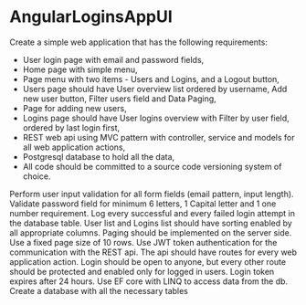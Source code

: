 # AngularLoginsAppUI

Create a simple web application that has the following requirements:
- User login page with email and password fields,
- Home page with simple menu,
- Page menu with two items - Users and Logins, and a Logout button,
- Users page should have User overview list ordered by username, Add new user
button, Filter users field and Data Paging,
- Page for adding new users,
- Logins page should have User logins overview with Filter by user field, ordered by
last login first,
- REST web api using MVC pattern with controller, service and models for all web
application actions,
- Postgresql database to hold all the data,
- All code should be committed to a source code versioning system of choice.

  
Perform user input validation for all form fields (email pattern, input length). Validate
password field for minimum 6 letters, 1 Capital letter and 1 one number requirement.
Log every successful and every failed login attempt in the database table.
User list and Logins list should have sorting enabled by all appropriate columns. Paging
should be implemented on the server side. Use a fixed page size of 10 rows.
Use JWT token authentication for the communication with the REST api. The api should
have routes for every web application action. Login should be open to anyone, but every
other route should be protected and enabled only for logged in users. Login token expires
after 24 hours.
Use EF core with LINQ to access data from the db. Create a database with all the necessary
tables

